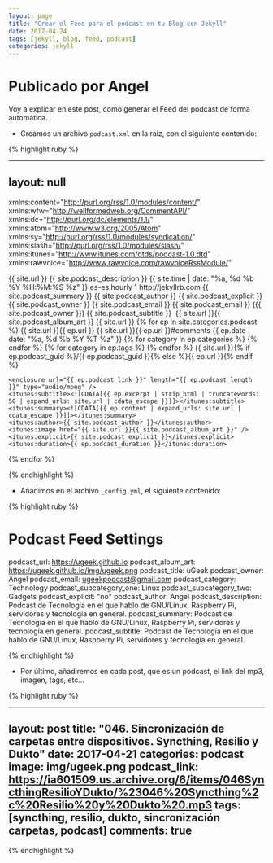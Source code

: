 ```yaml
---
layout: page
title: "Crear el Feed para el podcast en tu Blog con Jekyll"
date: 2017-04-24
tags: [jekyll, blog, feed, podcast]
categories: jekyll
---
```

# Publicado por Angel

Voy a explicar en este post, como generar el Feed del podcast de forma automática.

* Creamos un archivo `podcast.xml` en la raiz, con el siguiente contenido:


{% highlight ruby %}

---
layout: null
---
<?xml version="1.0" encoding="UTF-8"?><rss version="2.0"
xmlns:content="http://purl.org/rss/1.0/modules/content/"
xmlns:wfw="http://wellformedweb.org/CommentAPI/"
xmlns:dc="http://purl.org/dc/elements/1.1/"
xmlns:atom="http://www.w3.org/2005/Atom"
xmlns:sy="http://purl.org/rss/1.0/modules/syndication/"
xmlns:slash="http://purl.org/rss/1.0/modules/slash/"
xmlns:itunes="http://www.itunes.com/dtds/podcast-1.0.dtd"
xmlns:rawvoice="http://www.rawvoice.com/rawvoiceRssModule/"
>
 
<channel>
<title>{{ site.podcast_title }}</title>
<atom:link href="{{ site.url }}/feed/podcast" rel="self" type="application/rss+xml" />
<link>{{ site.url }}</link>
<description>{{ site.podcast_description }}</description>
<lastBuildDate>{{ site.time | date: "%a, %d %b %Y %H:%M:%S %z" }}</lastBuildDate>
<language>es-es</language>
<sy:updatePeriod>hourly</sy:updatePeriod>
<sy:updateFrequency>1</sy:updateFrequency>
<generator>http://jekyllrb.com</generator>
<itunes:summary>{{ site.podcast_summary }}</itunes:summary>
<itunes:author>{{ site.podcast_author }}</itunes:author>
<itunes:explicit>{{ site.podcast_explicit }}</itunes:explicit>
<itunes:image href="{{ site.url }}{{ site.podcast_album_art }}" />
<itunes:owner>
<itunes:name>{{ site.podcast_owner }}</itunes:name>
<itunes:email>{{ site.podcast_email }}</itunes:email>
</itunes:owner>
<managingEditor>{{ site.podcast_email }} ({{ site.podcast_owner }})</managingEditor>
<itunes:subtitle>{{ site.podcast_subtitle }}</itunes:subtitle>
<image>
<title>{{ site.podcast_title }}</title>
<url>{{ site.url }}{{ site.podcast_album_art }}</url>
<link>{{ site.url }}</link>
</image>
<itunes:category text="{{ site.podcast_category }}">
<itunes:category text="{{ site.podcast_subcategory_one }}" />
<itunes:category text="{{ site.podcast_subcategory_two }}" />
</itunes:category>
{% for ep in site.categories.podcast %}
  <item>
    <title>{{ ep.title }}</title>
    <link>{{ site.url }}{{ ep.url }}</link>
    <comments>{{ site.url }}{{ ep.url }}#comments</comments>
    <pubDate>{{ ep.date | date: "%a, %d %b %Y %T %z" }}</pubDate>
    <dc:creator><![CDATA[{{ site.author | cdata_escape }}]]></dc:creator>
{% for category in ep.categories %}
    <category><![CDATA[{{ category | cdata_escape }}]]></category>
{% endfor %}
{% for category in ep.tags %}
    <category><![CDATA[{{ category | cdata_escape }}]]></category>
{% endfor %}
    <guid isPermaLink="{% if ep.podcast_guid %}false{% else %}true{% endif %}">{{ site.url }}{% if ep.podcast_guid %}/{{ ep.podcast_guid }}{% else %}{{ ep.url }}{% endif %}</guid>
    <description>
        <![CDATA[{{ ep.excerpt | strip_html | truncatewords: 50 | expand_urls: site.url | cdata_escape }}]]>
    </description>
    <content:encoded>
        <![CDATA[{{ ep.content | expand_urls: site.url | cdata_escape }}]]>
    </content:encoded>

    <enclosure url="{{ ep.podcast_link }}" length="{{ ep.podcast_length }}" type="audio/mpeg" />
    <itunes:subtitle><![CDATA[{{ ep.excerpt | strip_html | truncatewords: 50 | expand_urls: site.url | cdata_escape }}]]></itunes:subtitle>
    <itunes:summary><![CDATA[{{ ep.content | expand_urls: site.url | cdata_escape }}]]></itunes:summary>
    <itunes:author>{{ site.podcast_author }}</itunes:author>
    <itunes:image href="{{ site.url }}{{ site.podcast_album_art }}" />
    <itunes:explicit>{{ site.podcast_explicit }}</itunes:explicit>
    <itunes:duration>{{ ep.podcast_duration }}</itunes:duration>
  </item>
{% endfor %}
</channel>
</rss>

{% endhighlight %}



* Añadimos en el archivo `_config.yml`, el siguiente contenido:

{% highlight ruby %}

# Podcast Feed Settings
podcast_url: https://ugeek.github.io
podcast_album_art: https://ugeek.github.io/img/ugeek.png
podcast_title: uGeek
podcast_owner: Angel
podcast_email: ugeekpodcast@gmail.com
podcast_category: Technology
podcast_subcategory_one: Linux
podcast_subcategory_two: Gadgets
podcast_explicit: "no"
podcast_author: Angel
podcast_description: Podcast de Tecnología en el que hablo de GNU/Linux, Raspberry Pi, servidores y tecnología en general.
podcast_summary: Podcast de Tecnología en el que hablo de GNU/Linux, Raspberry Pi, servidores y tecnología en general.
podcast_subtitle: Podcast de Tecnología en el que hablo de GNU/Linux, Raspberry Pi, servidores y tecnología en general.

{% endhighlight %}


* Por último, añadiremos en cada post, que es un podcast, el link del mp3, imagen, tags, etc...

{% highlight ruby %}

---
layout: post
title: "046. Sincronización de carpetas entre dispositivos. Syncthing, Resilio y Dukto"
date: 2017-04-21
categories: podcast
image: img/ugeek.png
podcast_link: https://ia601509.us.archive.org/6/items/046SyncthingResilioYDukto/%23046%20Syncthing%2c%20Resilio%20y%20Dukto%20.mp3
tags: [syncthing, resilio, dukto, sincronización carpetas, podcast]
comments: true
---

{% endhighlight %}

